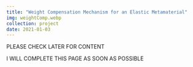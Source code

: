 ```yaml
---
title: "Weight Compensation Mechanism for an Elastic Metamaterial"
img: weightComp.webp
collection: project
date: 2021-01-03
---
```


PLEASE CHECK LATER FOR CONTENT

I WILL COMPLETE THIS PAGE AS SOON AS POSSIBLE
